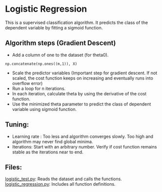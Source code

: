 # Logistic Regression #

This is a supervised classification algorithm. It predicts the class of the dependent variable by fitting a sigmoid function.

## Algorithm steps (Gradient Descent)

- Add a column of one to the dataset (for theta0).
```
np.concatenate(np.ones((m,1)), X)

```
- Scale the predictor variables (Important step for gradient descent. If not scaled, the cost function keeps on increasing and eventually runs into overflow error)
- Run a loop for n iterations.
- In each iteration, calculate theta by using the derivative of the cost function.
- Use the minimized theta parameter to predict the class of dependent variable using sigmoid function.

## Tuning:

- Learning rate : Too less and algorithm converges slowly. Too high and algorithm may never find global minima.
- Iterations: Start with an arbitrary number. Verify if cost function remains stable as the iterations near to end.

## Files:

[logistic_test.py](https://github.com/Rohan9920/ML-Algorithm-Implementations/blob/main/Logistic_Regression/logistic_test.py): Reads the dataset and calls the functions.  
[logistic_regression.py](https://github.com/Rohan9920/ML-Algorithm-Implementations/blob/main/Logistic_Regression/logistic_regression.py): Includes all function definitions.
